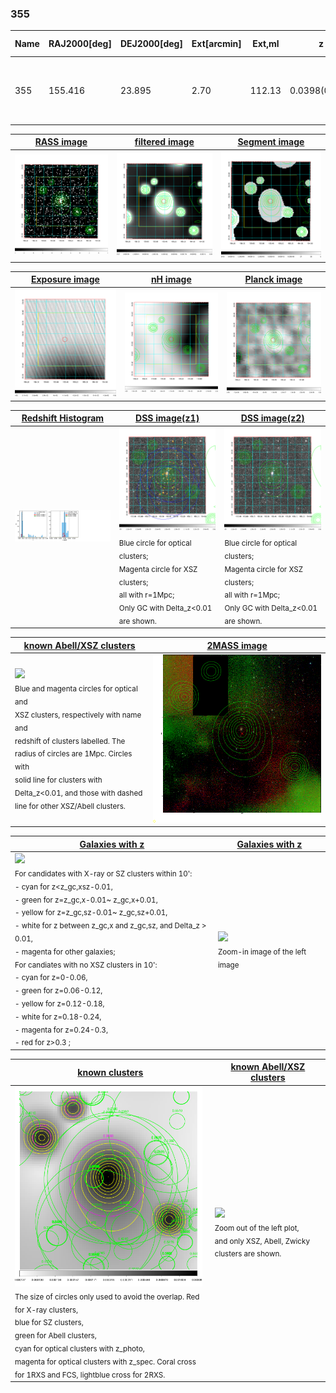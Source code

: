 <div STYLE="page-break-after: always;"></div>

### 355

|Name|RAJ2000[deg]|DEJ2000[deg] |Ext[arcmin]| Ext,ml | z | z_src| C|GC(XSZ,Delta_z<0.01)| GC(OPT,Delta_z<0.01)|GC| R_sig[arcmin] | R500[arcmin] | R500[Mpc]| CRsig[c/s] | CR500[c/s] |L500[1E44 erg/s]|F500[1E-12 erg/s/cm^2]| M500[1E14 Msun]|Tx[keV]|Cnt_sig|Beta|Rc[arcmin]|Comment|Alias|
|---|---|---|---|---|---|------|---|--------|---------|----------|---|---|---|---|---|---|---|---|---|---|---|---|---|---|
|355| 155.416| 23.895| 2.70| 112.13| 0.0398(0.005)| z1, z_opt| S| -| N| C, F20, N, Tar, W| 14.650| 14.380| 0.680| 0.316(0.038)| 0.315(0.038)| 0.219(0.019)| 5.947(0.504)| 0.93(0.04)| 2.07(0.06)| 146.4| 0.721(-0.114+0.155)| 3.783(-1.037+1.179)| An SZ cluster with no $z$ and offset = 0.03 Mpc| t114|

|[RASS image](../image/355/355_img.pdf)|[filtered image](../image/355/355_fil.pdf)|[Segment image](../image/355/355_seg.pdf)|
|-------------------|--------------------|-------------------|
| <img src="../image/355/355_img.png" width="300">  | <img src="../image/355/355_fil.png" width="300">   | <img src="../image/355/355_seg.png" width="300">  |

|[Exposure image](../image/355/355_mex.pdf)| [nH image](../image/355/355_nh.pdf)| [Planck image](../image/355/355_p.pdf)|
|-------------------|--------------------|-------------------|
|<img src="../image/355/355_mex.png" width="300">   | <img src="../image/355/355_nh.png" width="300">    | <img src="../image/355/355_p.png" width="300"> |

|[Redshift Histogram](../image/355/355_zg.pdf) | [DSS image(z1)](../image/355/355_dss_z1.pdf)      |  [DSS image(z2)](../image/355/355_dss_z2.pdf)    |
|-------------------|--------------------|-------------------|
|<img src="../image/355/355_zg.png" width="300"> |<img src="../image/355/355_dss_z1.png" width="300"> <sub><br>Blue circle for optical clusters; <br>Magenta circle for XSZ clusters; <br>all with r=1Mpc; <br>Only GC with Delta_z<0.01 are shown. </sub>| <img src="../image/355/355_dss_z2.png" width="300"><sub><br>Blue circle for optical clusters; <br>Magenta circle for XSZ clusters; <br>all with r=1Mpc; <br>Only GC with Delta_z<0.01 are shown. </sub> |

|[known Abell/XSZ clusters](../image/355/355_m.pdf) | [2MASS image](../image/355/355_2mass.pdf)      |
|-------------------|-------------------|
|<img src=../image/355/355_m.png width="300"> <br><sub>Blue and magenta circles for optical and <br>XSZ clusters, respectively with name and <br>redshift of clusters labelled. The <br>radius of circles are 1Mpc. Circles with <br>solid line for clusters with <br>Delta_z<0.01, and those with dashed <br>line for other XSZ/Abell clusters.        </sub>|<img src="../image/355/355_2mass.png" width="300">  |

|[Galaxies with z](../image/355/355_opt_ned.pdf) |[Galaxies with z](../image/355/355_opt_ned_zoom.pdf) |
|-------------------|-------------------|
| <img src=../image/355/355_opt_ned.png width="300"> <br><sub> For candidates with X-ray or SZ clusters within 10': <br> - cyan for z<z_gc,xsz-0.01, <br> - green for z=z_gc,x-0.01~ z_gc,x+0.01, <br> - yellow for z=z_gc,sz-0.01~ z_gc,sz+0.01, <br> - white for z between z_gc,x and z_gc,sz, and Delta_z > 0.01, <br> - magenta for other galaxies; <br>For candiates with no XSZ clusters in 10': <br> - cyan for z=0-0.06, <br> - green for z=0.06-0.12, <br> - yellow for z=0.12-0.18, <br> - white for z=0.18-0.24, <br> - magenta for z=0.24-0.3, <br> - red for z>0.3 ;  </sub>|<img src=../image/355/355_opt_ned_zoom.png width="300">  <br><sub> Zoom-in image of the left image</sub>|

|[known clusters](../image/355/355_gc.pdf) |[known Abell/XSZ clusters](../image/355/355_gc_large.pdf) |
|-------------------|-------------------|
| <img src=../image/355/355_gc.png width="300"> <br><sub> The size of circles only used to avoid the overlap. Red for X-ray clusters, <br> blue for SZ clusters, <br> green for Abell clusters, <br> cyan for optical clusters with z_photo, <br> magenta for optical clusters with z_spec. Coral cross for 1RXS and FCS, lightblue cross for 2RXS. </sub>|<img src=../image/355/355_gc_large.png width="300"> <br><sub> Zoom out of the left plot, <br> and only XSZ, Abell, Zwicky clusters are shown. </sub> |



